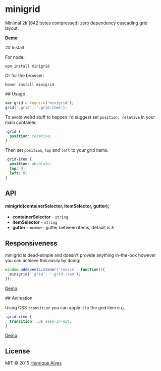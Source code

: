 # minigrid
Minimal 2k (842 bytes compressed) zero dependency cascading grid layout.

**[Demo](http://henriquea.github.io/minigrid/)**

## Install

For node:

`npm install minigrid`

Or for the browser:

`bower install minigrid`

## Usage

```js
var grid = require('minigrid');
grid('.grid', '.grid-item');
```

To avoid weird stuff to happen I'd suggest set `position: relative` in your main container.

```css
.grid {
  position: relative;
}
```

Then set `position`, `top` and `left` to your grid items.

```css
.grid-item {
  position: absolute;
  top: 0;
  left: 0;
}
```

## API

#### minigrid(containerSelector, itemSelector, gutter);

- **containerSelector** - `string`
- **itemSelector** - `string`
- **gutter** - `number`: gutter between items, default is `6`

## Responsiveness

minigrid is dead-simple and doesn't provide anything in-the-box however you can achieve this easily by doing:

```js
window.addEventListener('resize', function(){
  minigrid('.grid', '.grid-item');
});
```

[Demo](http://output.jsbin.com/maroda/1/)

## Animation

Using CSS `transition` you can apply it to the grid item e.g.

```css
.grid-item {
  transition: .3s ease-in-out;
}
```

[Demo](http://output.jsbin.com/maroda/3/)

## License

MIT &copy; 2015 [Henrique Alves](http://twitter.com/healves82)